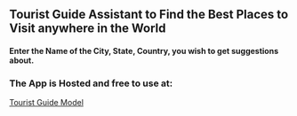 ## Tourist Guide Assistant to Find the Best Places to Visit anywhere in the World
#### Enter the Name of the City, State, Country, you wish to get suggestions about.

### The App is Hosted and free to use at:

[Tourist Guide Model](https://huggingface.co/spaces/adittyavaish/langchain)
